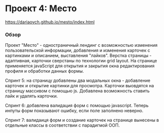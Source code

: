 # Проект 4: Место

https://dariaovch.github.io/mesto/index.html

### Обзор

Проект "Место" - одностраничный лендинг с возможностью изменения пользовательской информации, добавления и изменения карточек с картинками и описанием, выставления "лайков".
Верстка страницы - адаптивная, карточки сверстаны по технологии grid layout. 
На странице применяется javaScript для открытия и закрытия окна редактирования профиля и обработки данных формы.

Спринт 5: на страницу добавлены два модальных окна - добавление карточек и открытие картинки для просмотра. Карточки выовдятся на страницу массивом с помощью js. Добавлена возможность ставить лайк и удалять карточки.

Спринт 6: добавлена валидация форм с помощью javascript. Теперь инпуты форм показывают ошибку, если поле заполнено неверно.

Спринт 7: валидаиця форм и создание карточек на странице вынесены в отдельные классы в соответствии с парадигмой ООП.